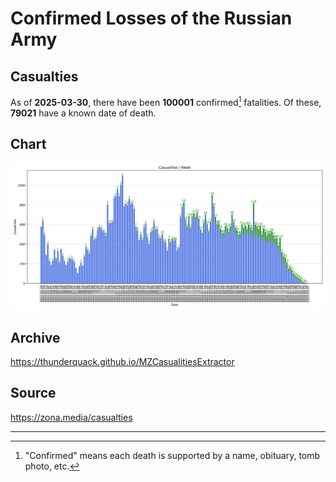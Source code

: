 
# Confirmed Losses of the Russian Army

## Casualties

As of **2025-03-30**, there have been **100001** confirmed[^1] fatalities.
Of these, **79021** have a known date of death.

## Chart

![7-Day Intervals Bar Chart](./docs/7days.svg)

## Archive

https://thunderquack.github.io/MZCasualitiesExtractor

## Source

https://zona.media/casualties

---

[^1]: "Confirmed" means each death is supported by a name, obituary, tomb photo, etc.
